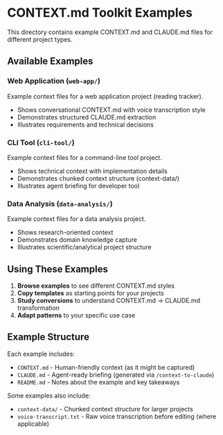 # CONTEXT.md Toolkit Examples

This directory contains example CONTEXT.md and CLAUDE.md files for different project types.

## Available Examples

### Web Application (`web-app/`)
Example context files for a web application project (reading tracker).
- Shows conversational CONTEXT.md with voice transcription style
- Demonstrates structured CLAUDE.md extraction
- Illustrates requirements and technical decisions

### CLI Tool (`cli-tool/`)
Example context files for a command-line tool project.
- Shows technical context with implementation details
- Demonstrates chunked context structure (context-data/)
- Illustrates agent briefing for developer tool

### Data Analysis (`data-analysis/`)
Example context files for a data analysis project.
- Shows research-oriented context
- Demonstrates domain knowledge capture
- Illustrates scientific/analytical project structure

## Using These Examples

1. **Browse examples** to see different CONTEXT.md styles
2. **Copy templates** as starting points for your projects
3. **Study conversions** to understand CONTEXT.md → CLAUDE.md transformation
4. **Adapt patterns** to your specific use case

## Example Structure

Each example includes:
- `CONTEXT.md` - Human-friendly context (as it might be captured)
- `CLAUDE.md` - Agent-ready briefing (generated via `/context-to-claude`)
- `README.md` - Notes about the example and key takeaways

Some examples also include:
- `context-data/` - Chunked context structure for larger projects
- `voice-transcript.txt` - Raw voice transcription before editing (where applicable)
